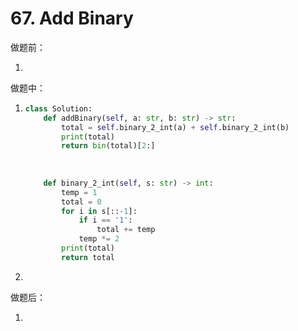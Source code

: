 # 67. Add Binary

做题前：

1. 



做题中：

1. ```python
   class Solution:
       def addBinary(self, a: str, b: str) -> str:
           total = self.binary_2_int(a) + self.binary_2_int(b)
           print(total)
           return bin(total)[2:]
       
       
       
       def binary_2_int(self, s: str) -> int:
           temp = 1
           total = 0
           for i in s[::-1]:
               if i == '1':
                   total += temp
               temp *= 2
           print(total)
           return total
   ```

1. 



做题后：

1. 


